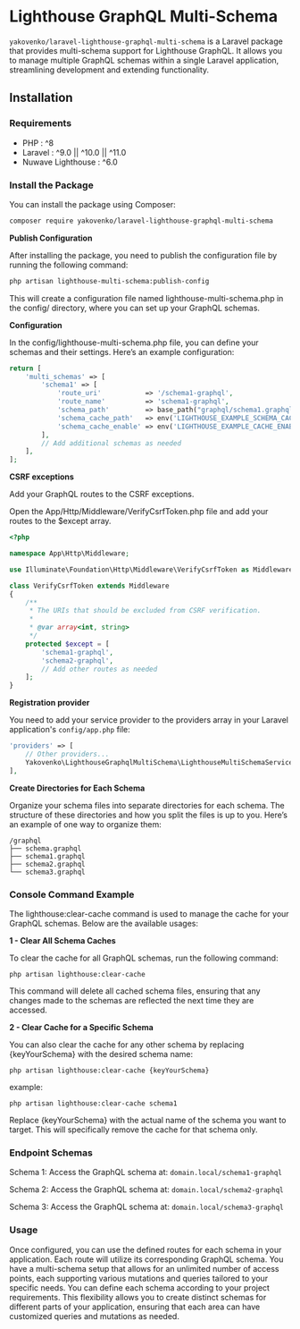 # Lighthouse GraphQL Multi-Schema

`yakovenko/laravel-lighthouse-graphql-multi-schema` is a Laravel package that provides multi-schema support for Lighthouse GraphQL. It allows you to manage multiple GraphQL schemas within a single Laravel application, streamlining development and extending functionality.

## Installation

### Requirements

- PHP               : ^8
- Laravel           : ^9.0 || ^10.0 || ^11.0
- Nuwave Lighthouse : ^6.0

### Install the Package

You can install the package using Composer:

```bash
composer require yakovenko/laravel-lighthouse-graphql-multi-schema
```

**Publish Configuration**

After installing the package, you need to publish the configuration file by running the following command:

```bash
php artisan lighthouse-multi-schema:publish-config
```

This will create a configuration file named lighthouse-multi-schema.php in the config/ directory, where you can set up your GraphQL schemas.

**Configuration**

In the config/lighthouse-multi-schema.php file, you can define your schemas and their settings. Here’s an example configuration:

```php
return [
    'multi_schemas' => [
        'schema1' => [
            'route_uri'           => '/schema1-graphql',
            'route_name'          => 'schema1-graphql',
            'schema_path'         => base_path("graphql/schema1.graphql"),
            'schema_cache_path'   => env('LIGHTHOUSE_EXAMPLE_SCHEMA_CACHE_PATH', base_path("bootstrap/cache/schema1-schema.php")),
            'schema_cache_enable' => env('LIGHTHOUSE_EXAMPLE_CACHE_ENABLE', false),
        ],
        // Add additional schemas as needed
    ],
];
```

**CSRF exceptions**

Add your GraphQL routes to the CSRF exceptions.

Open the App/Http/Middleware/VerifyCsrfToken.php file and add your routes to the $except array.

```php
<?php

namespace App\Http\Middleware;

use Illuminate\Foundation\Http\Middleware\VerifyCsrfToken as Middleware;

class VerifyCsrfToken extends Middleware
{
    /**
     * The URIs that should be excluded from CSRF verification.
     *
     * @var array<int, string>
     */
    protected $except = [
        'schema1-graphql',
        'schema2-graphql',
        // Add other routes as needed
    ];
}
```

**Registration provider**

You need to add your service provider to the providers array in your Laravel application's ```config/app.php``` file:

```php
'providers' => [
    // Other providers...
    Yakovenko\LighthouseGraphqlMultiSchema\LighthouseMultiSchemaServiceProvider::class,
],
```

**Create Directories for Each Schema**

Organize your schema files into separate directories for each schema. The structure of these directories and how you split the files is up to you. Here’s an example of one way to organize them:
```
/graphql
├── schema.graphql
├── schema1.graphql
├── schema2.graphql
└── schema3.graphql
```

### Console Command Example

The lighthouse:clear-cache command is used to manage the cache for your GraphQL schemas. Below are the available usages:

**1 - Clear All Schema Caches**

To clear the cache for all GraphQL schemas, run the following command:

```
php artisan lighthouse:clear-cache
```

This command will delete all cached schema files, ensuring that any changes made to the schemas are reflected the next time they are accessed.

**2 - Clear Cache for a Specific Schema**

You can also clear the cache for any other schema by replacing {keyYourSchema} with the desired schema name:

```
php artisan lighthouse:clear-cache {keyYourSchema}
```

example:
```
php artisan lighthouse:clear-cache schema1
```

Replace {keyYourSchema} with the actual name of the schema you want to target. This will specifically remove the cache for that schema only.

### Endpoint Schemas

Schema 1: Access the GraphQL schema at:
```domain.local/schema1-graphql```

Schema 2: Access the GraphQL schema at:
```domain.local/schema2-graphql```

Schema 3: Access the GraphQL schema at:
```domain.local/schema3-graphql```

### Usage

Once configured, you can use the defined routes for each schema in your application. Each route will utilize its corresponding GraphQL schema. You have a multi-schema setup that allows for an unlimited number of access points, each supporting various mutations and queries tailored to your specific needs. You can define each schema according to your project requirements.
This flexibility allows you to create distinct schemas for different parts of your application, ensuring that each area can have customized queries and mutations as needed.